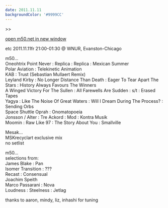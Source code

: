 ```yaml
---
date: 2011.11.11
backgroundColor: '#9999CC'
---
```


\>>

[open m50.net in new window  
](http://m50.net/)  

etc 2011.11.11fr 21:00-01:30 @ WNUR, Evanston-Chicago  

m50...  
Oneohtrix Point Never : Replica : Replica : Mexican Summer  
Polar Aviation : Telekinetic Animation  
KAB : Trust (Sebastian Mullaert Remix)  
Leyland Kirby : No Longer Distance Than Death : Eager To Tear Apart The Stars : History Always Favours The Winners  
A Winged Victory For The Sullen : All Farewells Are Sudden : s/t : Erased Tapes  
Yagya : Like The Noise Of Great Waters : Will I Dream During The Process? : Sending Orbs  
Space Shuttle Oprah : Onomatopoeia  
Jonsson / Alter : Tre Ackord : Mod : Kontra Musik  
Moomin : Raw Like 97 : The Story About You : Smallville  

Mesak...  
MSKrecyclart exclusive mix  
no setlist  

m50...  
selections from:  
James Blake : Pan  
Isomer Transition : ???  
Recast : Consensual  
Joachim Speith  
Marco Passarani : Nova  
Loudness : Steelness : Jetlag  

thanks to aaron, mindy, liz, inhashi for tuning